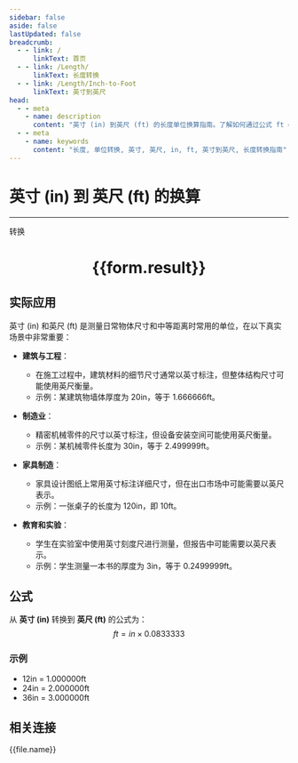 ```yaml
---
sidebar: false
aside: false
lastUpdated: false
breadcrumb:
  - - link: /
      linkText: 首页
  - - link: /Length/
      linkText: 长度转换
  - - link: /Length/Inch-to-Foot
      linkText: 英寸到英尺
head:
  - - meta
    - name: description
      content: "英寸 (in) 到英尺 (ft) 的长度单位换算指南。了解如何通过公式 ft = in × 0.0833333 转换为英尺。"
  - - meta
    - name: keywords
      content: "长度, 单位转换, 英寸, 英尺, in, ft, 英寸到英尺, 长度转换指南"
---
```

# 英寸 (in) 到 英尺 (ft) 的换算
---
<script setup>
import { onMounted, reactive, inject, ref } from 'vue'
import { NButton, NForm, NFormItem, NInput, NInputNumber, NSelect, NCard, useMessage,NGrid ,NGi } from 'naive-ui'
import { defineClientComponent } from 'vitepress'
import { Length } from '../../files';

const convert = inject('convert')

const form = reactive({
  number: null,
  result: '',
})

const convertHandler = () => {
  if (form.number !== null && !isNaN(form.number)) {
    const convertedValue = parseFloat(form.number) * 0.0833333
    form.result = `${form.number}in = ${convertedValue.toFixed(6)}ft`
  } else {
    form.result = '请输入有效的数值。'
  }
}
</script>

<n-form size="large" :model="form">
  <n-form-item label="英寸 (in)">
    <n-input-number v-model:value="form.number" placeholder="输入英寸" style="width: 100%" />
  </n-form-item>
  <n-form-item>
    <n-button type="primary" @click="convertHandler" block>转换</n-button>
  </n-form-item>
</n-form>

<n-card  embedded :bordered="false" hoverable>
  <div  style="text-align:center">
    <h1>{{form.result}}</h1>
  </div>
</n-card>

## 实际应用

英寸 (in) 和英尺 (ft) 是测量日常物体尺寸和中等距离时常用的单位，在以下真实场景中非常重要：

- **建筑与工程**：
  - 在施工过程中，建筑材料的细节尺寸通常以英寸标注，但整体结构尺寸可能使用英尺衡量。
  - 示例：某建筑物墙体厚度为 20in，等于 1.666666ft。

- **制造业**：
  - 精密机械零件的尺寸以英寸标注，但设备安装空间可能使用英尺衡量。
  - 示例：某机械零件长度为 30in，等于 2.499999ft。

- **家具制造**：
  - 家具设计图纸上常用英寸标注详细尺寸，但在出口市场中可能需要以英尺表示。
  - 示例：一张桌子的长度为 120in，即 10ft。

- **教育和实验**：
  - 学生在实验室中使用英寸刻度尺进行测量，但报告中可能需要以英尺表示。
  - 示例：学生测量一本书的厚度为 3in，等于 0.2499999ft。

## 公式

从 **英寸 (in)** 转换到 **英尺 (ft)** 的公式为：
$$ ft = in \times 0.0833333 $$

### 示例
- 12in = 1.000000ft
- 24in = 2.000000ft
- 36in = 3.000000ft

## 相关连接
<n-grid x-gap="12" :cols="4">
  <n-gi v-for="(file, index) in Length" :key="index">
    <n-button
      text
      tag="a"
      :href="file.path"
      type="primary"
    >
      {{file.name}}
    </n-button>
  </n-gi>
</n-grid>
